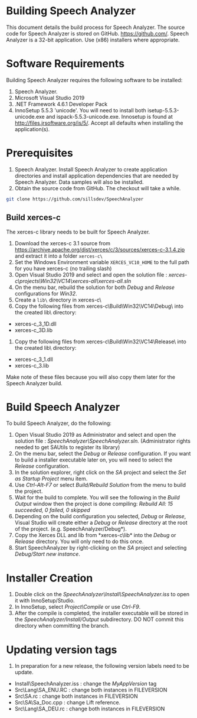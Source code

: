 # Building Speech Analyzer
This document details the build process for Speech Analyzer.
The source code for Speech Analyzer is stored on GitHub. https://github.com/.
Speech Analyzer is a 32-bit application.  Use (x86) installers where appropriate.

# Software Requirements
Building Speech Analyzer requires the following software to be installed:
1. Speech Analyzer.
1. Microsoft Visual Studio 2019
1. .NET Framework 4.6.1 Developer Pack
1. InnoSetup 5.5.3 'unicode'.  You will need to install both isetup-5.5.3-unicode.exe and ispack-5.5.3-unicode.exe.  Innosetup is found at http://files.jrsoftware.org/is/5/.  Accept all defaults when installing the application(s).

# Prerequisites
1. Speech Analyzer.  Install Speech Analyzer to create application directories and install application dependencies that are needed by Speech Analyzer.  Data samples will also be installed.
1. Obtain the source code from GitHub.  The checkout will take a while.
```bash
git clone https://github.com/sillsdev/SpeechAnalyzer
```

## Build xerces-c
The xerces-c library needs to be built for Speech Analyzer.
1. Download the xerces-c 3.1 source from https://archive.apache.org/dist/xerces/c/3/sources/xerces-c-3.1.4.zip and extract it into a folder `xerces-c\`
1. Set the Windows Environment variable `XERCES_VC10_HOME` to the full path for you have xerces-c (no trailing slash)
1. Open Visual Studio 2019 and select and open the solution file : *xerces-c\projects\Win32\VC14\xerces-all\xerces-all.sln*
1. On the menu bar, rebuild the solution for both *Debug* and *Release* configurations for *Win32*.
1. Create a `lib\` directory in xerces-c\
1. Copy the following files from xerces-c\Build\Win32\VC14\Debug\ into the created lib\ directory:
  * xerces-c_3_1D.dll
  * xerces-c_3D.lib
1. Copy the following files from xerces-c\Build\Win32\VC14\Release\ into the created lib\ directory:
  * xerces-c_3_1.dll
  * xerces-c_3.lib

Make note of these files because you will also copy them later for the Speech Analyzer build.

# Build Speech Analyzer
To build Speech Analyzer, do the following:
1. Open Visual Studio 2019 as Administrator and select and open the solution file : *SpeechAnalyzer\SpeechAnalyzer.sln.*
(Administrator rights needed to get SAUtils to register its library)
1. On the menu bar, select the *Debug* or *Release* configuration.  If you want to build a installer executable later on, you will need to select the *Release* configuration.
1. In the solution explorer, right click on the *SA* project and select the *Set as Startup Project* menu item.
1. Use *Ctrl-Alt-F7* or select *Build/Rebuild Solution* from the menu to build the project.
1. Wait for the build to complete.  You will see the following in the *Build Output* window then the project is done compiling:  *Rebuild All: 15 succeeded, 0 failed, 0 skipped*
1. Depending on the build configuration you selected, *Debug* or *Release*, Visual Studio will create either a *Debug* or *Release* directory at the root of the project. (e.g. SpeechAnalyzer/Debug*).
1. Copy the Xerces DLL and lib from *xerces-c\lib\* into the *Debug* or *Release* directory.  You will only need to do this once.
1. Start SpeechAnalyzer by right-clicking on the *SA* project and selecting *Debug/Start new instance*.

# Installer Creation
1. Double click on the *SpeechAnalyzer\Install\SpeechAnalyzer.iss* to open it with InnoSetup/Studio.
1. In InnoSetup, select *Project\Compile* or use *Ctrl-F9*.
1. After the compile is completed, the installer executable will be stored in the *SpeechAnalyzer/Install/Output* subdirectory.  DO NOT commit this directory when committing the branch.

# Updating version tags
1. In preparation for a new release, the following version labels need to be update.
- Install\SpeechAnalyzer.iss : change the *MyAppVersion* tag
- Src\Lang\SA_ENU.RC : change both instances in FILEVERSION
- Src\SA.rc : change both instances in FILEVERSION
- Src\SA\Sa_Doc.cpp : change Lift reference.
- Src\Lang\SA_DEU.rc : change both instances in FILEVERSION
